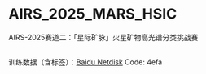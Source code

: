 # AIRS_2025_MARS_HSIC
AIRS-2025赛道二：「星际矿脉」火星矿物高光谱分类挑战赛
##
训练数据（含标签）：[Baidu Netdisk](https://pan.baidu.com/s/1r6waR_Pu_sTsg3uSCTWyDQ?pwd=4efa) Code: 4efa
